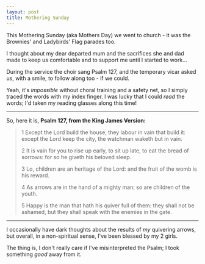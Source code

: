 ```yaml
---
layout: post
title: Mothering Sunday
---
```


This Mothering Sunday (aka Mothers Day) we went to church - it was the Brownies' and Ladybirds' Flag parades too.

I thought about my dear departed mum and the sacrifices she and dad made to keep us comfortable and to support me until I started to work…

During the service the choir sang Psalm 127, and the temporary vicar asked us, with a smile, to follow along too - if we could.

Yeah, it's *impossible* without choral training and a safety net, so I simply traced the words with my index finger.  I was lucky that I could *read* the words; I'd taken my reading glasses along this time!

---

So, here it is, **Psalm 127, from the King James Version:**

> 1 Except the Lord build the house, they labour in vain that build it: except the Lord keep the city, the watchman waketh but in vain.
> 
> 2 It is vain for you to rise up early, to sit up late, to eat the bread of sorrows: for so he giveth his beloved sleep.
> 
> 3 Lo, children are an heritage of the Lord: and the fruit of the womb is his reward.
> 
> 4 As arrows are in the hand of a mighty man; so are children of the youth.
> 
> 5 Happy is the man that hath his quiver full of them: they shall not be ashamed, but they shall speak with the enemies in the gate.

---

I occasionally have dark thoughts about the results of *my* quivering arrows, but overall, in a non-spiritual sense, I've been blessed by my 2 girls.

The thing is, I don't really  care if I've misinterpreted the Psalm; I took something *good* away from it.
